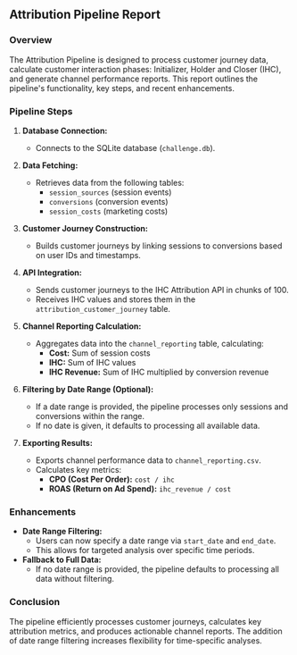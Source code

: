 ## Attribution Pipeline Report

### Overview
The Attribution Pipeline is designed to process customer journey data, calculate customer interaction phases: Initializer, Holder and Closer (IHC), and generate channel performance reports. This report outlines the pipeline's functionality, key steps, and recent enhancements.

### Pipeline Steps
1. **Database Connection:**
   - Connects to the SQLite database (`challenge.db`).

2. **Data Fetching:**
   - Retrieves data from the following tables:
     - `session_sources` (session events)
     - `conversions` (conversion events)
     - `session_costs` (marketing costs)

3. **Customer Journey Construction:**
   - Builds customer journeys by linking sessions to conversions based on user IDs and timestamps.

4. **API Integration:**
   - Sends customer journeys to the IHC Attribution API in chunks of 100.
   - Receives IHC values and stores them in the `attribution_customer_journey` table.

5. **Channel Reporting Calculation:**
   - Aggregates data into the `channel_reporting` table, calculating:
     - **Cost:** Sum of session costs
     - **IHC:** Sum of IHC values
     - **IHC Revenue:** Sum of IHC multiplied by conversion revenue

6. **Filtering by Date Range (Optional):**
   - If a date range is provided, the pipeline processes only sessions and conversions within the range.
   - If no date is given, it defaults to processing all available data.

7. **Exporting Results:**
   - Exports channel performance data to `channel_reporting.csv`.
   - Calculates key metrics:
     - **CPO (Cost Per Order):** `cost / ihc`
     - **ROAS (Return on Ad Spend):** `ihc_revenue / cost`

### Enhancements
- **Date Range Filtering:**
  - Users can now specify a date range via `start_date` and `end_date`.
  - This allows for targeted analysis over specific time periods.
- **Fallback to Full Data:**
  - If no date range is provided, the pipeline defaults to processing all data without filtering.

### Conclusion
The pipeline efficiently processes customer journeys, calculates key attribution metrics, and produces actionable channel reports. The addition of date range filtering increases flexibility for time-specific analyses.

